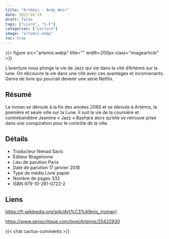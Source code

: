 ```yaml
---
title: "Artémis - Andy Weir"
date: 2023-04-19
draft: false
tags: ["Livre", "S-F"]
categories: ["Lecture"]
image: "artemis.webp"
toc: true
---
```

{{< figure src="artemis.webp" title="" width=200px class="imagearticle" >}}

L’aventure nous plonge la vie de Jazz qui vie dans la cité d’Artémis sur la lune. On découvre la vie dans une cité avec ces avantages et inconvenants.
Genre de livre qui pourrait devenir une série Netflix.

## Résumé 

Le roman se déroule à la fin des années 2080 et se déroule à Artémis, la première et seule ville sur la Lune. 
Il suit la vie de la coursière et contrebandière Jasmine « Jazz » Bashara alors qu’elle se retrouve prise dans une conspiration pour le contrôle de la ville.

## Détails 

 - Traducteur Nenad Savic
 - Éditeur Bragelonne
 - Lieu de parution Paris
 - Date de parution 17 janvier 2018
 - Type de média Livre papier
 - Nombre de pages 332
 - ISBN 979-10-281-0722-2

## Liens
https://fr.wikipedia.org/wiki/Art%C3%A9mis_(roman)

https://www.senscritique.com/livre/Artemis/25422930

{{< chat cactus-comments >}}
